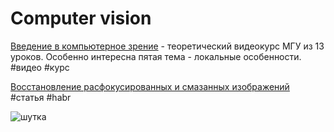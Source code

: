 # Computer vision

[Введение в компьютерное зрение](https://www.lektorium.tv/course/22847) - теоретический видеокурс МГУ из 13 уроков. Особенно интересна пятая тема - локальные особенности. #видео #курс

[Восстановление расфокусированных и смазанных изображений](https://habr.com/ru/post/152885/) #статья #habr

![шутка](/Users/da-art/Desktop/knowledge/images/rodionnorm.jpg)